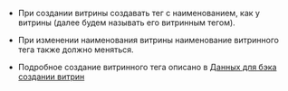- При создании витрины создавать тег с наименованием, как у витрины (далее будем называть его витринным тегом).

- При изменении наименования витрины наименование витринного тега также должно меняться.

- Подробное создание витринного тега описано в [Данных для бэка создании витрин](../Данные%20для%20бекенда/Товаровед/Создание%20и%20переименование%20витрин.%20Бэк.md)